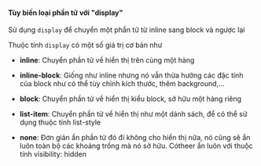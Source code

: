 #### Tùy biến loại phần tử với "display"

Sử dụng `display` để chuyển một phần tử từ inline sang block và ngược lại

Thuộc tính `display` có một số giá trị cơ bản như

- __inline__: Chuyển phần tử về hiển thị trên cùng một hàng

- __inline-block__: Giống như inline nhưng nó vẫn thừa hưởng các đặc tính của block như có thể tùy chỉnh kích thước, thêm background,...

- __block__: Chuyển phần tử về hiển thị kiểu block, sở hữu một hàng riêng

- __list-item__: Chuyển phần tử về hiển thị như một dánh sách, để có thể sử dụng thuộc tính list-style

- __none__: Đơn giản ẩn phần tử đó đi không cho hiển thị nữa, nó cũng sẽ ẩn luôn toàn bộ các khoảng trống mà nó sở hữu. Cótheer ẩn luôn với thuộc tính visibility:  hidden